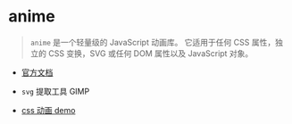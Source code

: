 # anime

> `anime` 是一个轻量级的 JavaScript 动画库。 它适用于任何 CSS 属性，独立的 CSS 变换，SVG 或任何 DOM 属性以及 JavaScript 对象。

- [官方文档](https://github.com/ArcherGrey/anime/blob/master/document.md)

* `svg` 提取工具 GIMP

- [css 动画 demo](./index.html)
